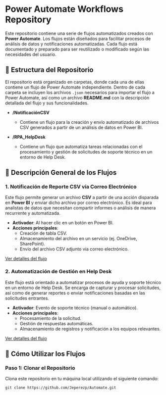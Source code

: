 # Power Automate Workflows Repository

Este repositorio contiene una serie de flujos automatizados creados con **Power Automate**. Los flujos están diseñados para facilitar procesos de análisis de datos y notificaciones automatizadas. Cada flujo está documentado y preparado para ser reutilizado o modificado según las necesidades del usuario.

## 📂 Estructura del Repositorio

El repositorio está organizado en carpetas, donde cada una de ellas contiene un flujo de Power Automate independiente. Dentro de cada carpeta se incluyen los archivos `.json` necesarios para importar el flujo a Power Automate, así como un archivo **README.md** con la descripción detallada del flujo y sus funcionalidades.

- **/NotificaciónCSV**
  - Contiene un flujo para la creación y envío automatizado de archivos CSV generados a partir de un análisis de datos en Power BI.
  
- **/RPA_HelpDesk**
  - Contiene un flujo que automatiza tareas relacionadas con el procesamiento y gestión de solicitudes de soporte técnico en un entorno de Help Desk.

## 📄 Descripción General de los Flujos

### 1. **Notificación de Reporte CSV vía Correo Electrónico**
Este flujo permite generar un archivo **CSV** a partir de una acción disparada en **Power BI** y enviar dicho archivo por correo electrónico. Es ideal para analistas de datos que necesitan compartir informes o análisis de manera recurrente y automatizada.

- **Activador**: Al hacer clic en un botón en Power BI.
- **Acciones principales**:
  - Creación de tabla CSV.
  - Almacenamiento del archivo en un servicio (ej. OneDrive, SharePoint).
  - Envío del archivo CSV adjunto vía correo electrónico.
  
[Ver detalles del flujo](NotificaciónCSV/README.md)

### 2. **Automatización de Gestión en Help Desk**
Este flujo está orientado a automatizar procesos de ayuda y soporte técnico en un entorno de Help Desk. Se encarga de capturar y procesar solicitudes, así como de generar reportes o enviar notificaciones basadas en las solicitudes entrantes.

- **Activador**: Evento de soporte técnico (manual o automático).
- **Acciones principales**:
  - Procesamiento de la solicitud.
  - Gestión de respuestas automáticas.
  - Almacenamiento de registros y notificación a los equipos relevantes.
  
[Ver detalles del flujo](RPA_HelpDesk/README.md)

## 🚀 Cómo Utilizar los Flujos

### Paso 1: Clonar el Repositorio

Clona este repositorio en tu máquina local utilizando el siguiente comando:

```bash
git clone https://github.com/Jeperezp/Automate.git
